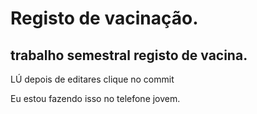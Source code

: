 # Registo de vacinação.

## trabalho semestral registo de vacina.

LÚ depois de editares clique no commit

Eu estou fazendo isso no telefone jovem.
